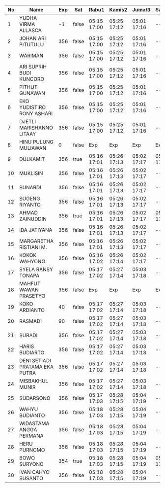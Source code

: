| No | Name | Exp | Sat | Rabu1 | Kamis2 | Jumat3 | Sabtu4 | Senin6 | Selasa7 | Rabu8 | Kamis9 | Jumat10 | Sabtu11 | Senin13 | Selasa14 | Rabu15 | Kamis16 | Jumat17 | Sabtu18 | Senin20 | Selasa21 | Rabu22 | Kamis23 | Jumat24 | Sabtu25 | Senin27 | Selasa28 | Rabu29 | Kamis30 |
|-----|-----|-----|-----|-----|-----|-----|-----|-----|-----|-----|-----|-----|-----|-----|-----|-----|-----|-----|-----|-----|-----|-----|-----|-----|-----|-----|-----|-----|-----|
| 1 | YUDHA VIRMA ALLASCA | -1 | false | 05:15 17:00 | 05:25 17:12 | 05:01 17:16 | -- | 05:05 17:02 | 05:27 17:25 | 05:21 17:06 | 05:29 17:03 | 05:24 17:15 | -- | 05:13 17:28 | 05:09 17:11 | 05:06 17:07 | 05:05 17:29 | 05:20 17:22 | -- | 05:01 17:10 | 05:00 17:02 | 05:29 17:13 | 05:02 17:09 | 05:29 17:29 | -- | 05:08 17:12 | 05:22 17:19 | 05:06 17:29 | 05:07 17:00 |
| 2 | JOHAN ARI PITUTULU | 356 | false | 05:15 17:00 | 05:25 17:12 | 05:01 17:16 | -- | 05:05 17:02 | 05:27 17:25 | 05:21 17:06 | 05:29 17:03 | 05:24 17:15 | -- | 05:13 17:28 | 05:09 17:11 | 05:06 17:07 | 05:05 17:29 | 05:20 17:22 | -- | 05:01 17:10 | 05:00 17:02 | 05:29 17:13 | 05:02 17:09 | 05:29 17:29 | -- | 05:08 17:12 | 05:22 17:19 | 05:06 17:29 | 05:07 17:00 |
| 3 | WARIMAN | 356 | false | 05:15 17:00 | 05:25 17:12 | 05:01 17:16 | -- | 05:05 17:02 | 05:27 17:25 | 05:21 17:06 | 05:29 17:03 | 05:24 17:15 | -- | 05:13 17:28 | 05:09 17:11 | 05:06 17:07 | 05:05 17:29 | 05:20 17:22 | -- | 05:01 17:10 | 05:00 17:02 | 05:29 17:13 | 05:02 17:09 | 05:29 17:29 | -- | 05:08 17:12 | 05:22 17:19 | 05:06 17:29 | 05:07 17:00 |
| 4 | ARI SUPRIH BUDI KUNCORO | 356 | false | 05:15 17:00 | 05:25 17:12 | 05:01 17:16 | -- | 05:05 17:02 | 05:27 17:25 | 05:21 17:06 | 05:29 17:03 | 05:24 17:15 | -- | 05:13 17:28 | 05:09 17:11 | 05:06 17:07 | 05:05 17:29 | 05:20 17:22 | -- | 05:01 17:10 | 05:00 17:02 | 05:29 17:13 | 05:02 17:09 | 05:29 17:29 | -- | 05:08 17:12 | 05:22 17:19 | 05:06 17:29 | 05:07 17:00 |
| 5 | PITHUT GUNAWAN | 356 | false | 05:15 17:00 | 05:25 17:12 | 05:01 17:16 | -- | 05:05 17:02 | 05:27 17:25 | 05:21 17:06 | 05:29 17:03 | 05:24 17:15 | -- | 05:13 17:28 | 05:09 17:11 | 05:06 17:07 | 05:05 17:29 | 05:20 17:22 | -- | 05:01 17:10 | 05:00 17:02 | 05:29 17:13 | 05:02 17:09 | 05:29 17:29 | -- | 05:08 17:13 | 05:22 17:19 | 05:06 17:29 | 05:07 17:00 |
| 6 | EKO YUDISTIRO RONY ASHARI | 356 | false | 05:15 17:00 | 05:25 17:12 | 05:01 17:16 | -- | 05:05 17:02 | 05:27 17:25 | 05:21 17:06 | 05:29 17:03 | 05:24 17:15 | -- | 05:13 17:28 | 05:09 17:11 | 05:06 17:07 | 05:05 17:29 | 05:20 17:22 | -- | 05:01 17:10 | 05:00 17:02 | 05:29 17:13 | 05:02 17:09 | 05:29 17:29 | -- | 05:08 17:13 | 05:22 17:19 | 05:06 17:29 | 05:07 17:00 |
| 7 | DJETLI MARISHANNO LITAAY | 356 | false | 05:15 17:00 | 05:25 17:12 | 05:01 17:16 | -- | 05:05 17:02 | 05:27 17:25 | 05:21 17:06 | 05:29 17:03 | 05:24 17:15 | -- | 05:13 17:28 | 05:09 17:12 | 05:06 17:07 | 05:05 17:29 | 05:20 17:22 | -- | 05:01 17:10 | 05:00 17:02 | 05:30 17:13 | 05:02 17:09 | 05:29 17:29 | -- | 05:08 17:13 | 05:22 17:19 | 05:06 17:29 | 05:07 17:00 |
| 8 | HINU PULUNG MULIAWAN | 0 | false | Exp | Exp | Exp | Exp | Exp | Exp | Exp | Exp | Exp | Exp | Exp | Exp | Exp | Exp | Exp | Exp | Exp | Exp | Exp | Exp | Exp | Exp | Exp | Exp | Exp | Exp |
| 9 | DULKAMIT | 356 | true | 05:16 17:01 | 05:26 17:13 | 05:02 17:17 | 05:15 17:17 | 05:06 17:03 | 05:28 17:26 | 05:22 17:07 | 05:30 17:04 | 05:25 17:16 | 05:07 17:27 | 05:14 17:29 | 05:10 17:12 | 05:07 17:08 | 05:06 17:30 | 05:21 17:23 | 05:14 17:26 | 05:02 17:11 | 05:01 17:03 | 05:30 17:14 | 05:03 17:10 | 05:30 17:30 | 05:05 17:13 | 05:09 17:13 | 05:23 17:20 | 05:07 17:30 | 05:08 17:01 |
| 10 | MUKLISIN | 356 | false | 05:16 17:01 | 05:26 17:13 | 05:02 17:17 | -- | 05:06 17:03 | 05:28 17:26 | 05:22 17:07 | 05:30 17:04 | 05:25 17:16 | -- | 05:14 17:29 | 05:10 17:12 | 05:07 17:08 | 05:06 17:30 | 05:21 17:23 | -- | 05:02 17:11 | 05:01 17:03 | 05:30 17:14 | 05:03 17:10 | 05:30 17:30 | -- | 05:09 17:13 | 05:23 17:20 | 05:07 17:30 | 05:08 17:01 |
| 11 | SUNARDI | 356 | false | 05:16 17:01 | 05:26 17:13 | 05:02 17:17 | -- | 05:06 17:03 | 05:28 17:26 | 05:22 17:07 | 05:30 17:04 | 05:25 17:16 | -- | 05:14 17:29 | 05:10 17:12 | 05:07 17:08 | 05:06 17:30 | 05:21 17:23 | -- | 05:02 17:11 | 05:01 17:03 | 05:30 17:14 | 05:03 17:10 | 05:30 17:30 | -- | 05:09 17:14 | 05:23 17:20 | 05:07 17:30 | 05:08 17:01 |
| 12 | SUGENG RIYANTO | 356 | false | 05:16 17:01 | 05:26 17:13 | 05:02 17:17 | -- | 05:06 17:03 | 05:28 17:26 | 05:22 17:07 | 05:30 17:04 | 05:25 17:16 | -- | 05:14 17:29 | 05:10 17:12 | 05:07 17:08 | 05:06 17:30 | 05:21 17:23 | -- | 05:02 17:11 | 05:01 17:03 | 05:30 17:14 | 05:03 17:10 | 05:30 17:30 | -- | 05:09 17:14 | 05:23 17:20 | 05:07 17:30 | 05:08 17:01 |
| 13 | AHMAD ZAINUDDIN | 356 | true | 05:16 17:01 | 05:26 17:13 | 05:02 17:17 | 05:15 17:17 | 05:06 17:03 | 05:28 17:26 | 05:22 17:07 | 05:30 17:04 | 05:25 17:16 | 05:07 17:27 | 05:14 17:29 | 05:10 17:12 | 05:07 17:08 | 05:06 17:30 | 05:21 17:23 | 05:14 17:26 | 05:02 17:11 | 05:01 17:03 | 05:30 17:14 | 05:03 17:10 | 05:30 17:30 | 05:05 17:13 | 05:09 17:14 | 05:23 17:20 | 05:07 17:30 | 05:08 17:01 |
| 14 | IDA JATIYANA | 356 | false | 05:16 17:01 | 05:26 17:13 | 05:02 17:17 | -- | 05:06 17:03 | 05:28 17:26 | 05:22 17:07 | 05:30 17:04 | 05:25 17:16 | -- | 05:14 17:29 | 05:10 17:12 | 05:07 17:08 | 05:06 17:30 | 05:21 17:23 | -- | 05:02 17:11 | 05:01 17:03 | 05:30 17:14 | 05:03 17:10 | 05:30 17:30 | -- | 05:09 17:15 | 05:23 17:20 | 05:07 17:30 | 05:08 17:01 |
| 15 | MARGARETHA RISTIANI M. | 356 | false | 05:16 17:01 | 05:26 17:13 | 05:02 17:17 | -- | 05:06 17:03 | 05:28 17:26 | 05:22 17:07 | 05:30 17:04 | 05:25 17:16 | -- | 05:14 17:29 | 05:10 17:12 | 05:07 17:08 | 05:06 17:30 | 05:21 17:23 | -- | 05:02 17:11 | 05:01 17:03 | 05:30 17:14 | 05:03 17:10 | 05:30 17:30 | -- | 05:09 17:15 | 05:23 17:20 | 05:07 17:30 | 05:08 17:01 |
| 16 | KOKOK WAHYONO | 356 | false | 05:16 17:02 | 05:26 17:14 | 05:02 17:17 | -- | 05:06 17:03 | 05:28 17:26 | 05:22 17:07 | 05:30 17:05 | 05:25 17:16 | -- | 05:14 17:30 | 05:11 17:13 | 05:07 17:08 | 05:06 17:30 | 05:21 17:23 | -- | 05:02 17:11 | 05:01 17:03 | 05:31 17:14 | 05:03 17:10 | 05:30 17:30 | -- | 05:09 17:15 | 05:23 17:20 | 05:07 17:31 | 05:08 17:01 |
| 17 | SYELA RANSY TONAPA | 356 | false | 05:17 17:02 | 05:27 17:14 | 05:03 17:18 | -- | 05:07 17:04 | 05:29 17:27 | 05:23 17:08 | 05:31 17:05 | 05:26 17:17 | -- | 05:15 17:30 | 05:11 17:13 | 05:08 17:09 | 05:07 17:31 | 05:22 17:24 | -- | 05:03 17:12 | 05:02 17:04 | 05:31 17:15 | 05:04 17:11 | 05:31 17:31 | -- | 05:10 17:15 | 05:24 17:21 | 05:08 17:31 | 05:09 17:02 |
| 18 | MAHFUT WAWAN PRASETYO | 356 | false | Exp | Exp | Exp | Exp | Exp | Exp | Exp | Exp | Exp | Exp | Exp | Exp | 04:30 16:48 | 05:07 17:31 | 05:22 17:24 | -- | 05:03 17:12 | 05:02 17:04 | 05:31 17:15 | 05:04 17:11 | 05:31 17:31 | -- | 05:10 17:15 | 05:24 17:21 | 05:08 17:31 | 05:09 17:02 |
| 19 | KOKO ARDIANTO | 40 | false | 05:17 17:02 | 05:27 17:14 | 05:03 17:18 | -- | 05:07 17:04 | 05:29 17:27 | 05:23 17:08 | 05:31 17:05 | 05:26 17:17 | -- | 05:15 17:30 | 05:11 17:13 | 05:08 17:09 | 05:07 17:31 | 05:22 17:24 | -- | 05:03 17:12 | 05:02 17:04 | 05:31 17:15 | 05:04 17:11 | 05:31 17:31 | -- | 05:10 17:15 | 05:24 17:21 | 05:08 17:31 | 05:09 17:02 |
| 20 | RASMADI | 90 | false | 05:17 17:02 | 05:27 17:14 | 05:03 17:18 | -- | 05:07 17:04 | 05:29 17:27 | 05:23 17:08 | 05:31 17:05 | 05:26 17:17 | -- | 05:15 17:30 | 05:11 17:13 | 05:08 17:09 | 05:07 17:31 | 05:22 17:24 | -- | 05:03 17:12 | 05:02 17:04 | 05:31 17:15 | 05:04 17:11 | 05:31 17:31 | -- | 05:10 17:16 | 05:24 17:21 | 05:08 17:31 | 05:09 17:02 |
| 21 | SURADI | 356 | false | 05:17 17:02 | 05:27 17:14 | 05:03 17:18 | -- | 05:07 17:04 | 05:29 17:27 | 05:23 17:08 | 05:31 17:05 | 05:26 17:17 | -- | 05:15 17:30 | 05:11 17:13 | 05:08 17:09 | 05:07 17:31 | 05:22 17:24 | -- | 05:03 17:12 | 05:02 17:04 | 05:31 17:15 | 05:04 17:11 | 05:31 17:31 | -- | 05:10 17:16 | 05:24 17:21 | 05:08 17:31 | 05:09 17:02 |
| 22 | HARIS BUDIARTO | 356 | false | 05:17 17:02 | 05:27 17:14 | 05:03 17:18 | -- | 05:07 17:04 | 05:29 17:27 | 05:23 17:08 | 05:31 17:05 | 05:26 17:17 | -- | 05:15 17:30 | 05:11 17:13 | 05:08 17:09 | 05:07 17:31 | 05:22 17:24 | -- | 05:03 17:12 | 05:02 17:04 | 05:31 17:15 | 05:04 17:11 | 05:31 17:31 | -- | 05:10 17:16 | 05:24 17:21 | 05:08 17:31 | 05:09 17:02 |
| 23 | DENI SETIADI PRATAMA EKA PUTRA | 356 | false | 05:17 17:02 | 05:27 17:14 | 05:03 17:18 | -- | 05:07 17:04 | 05:29 17:27 | 05:23 17:08 | 05:31 17:05 | 05:26 17:17 | -- | 05:15 17:30 | 05:11 17:13 | 05:08 17:09 | 05:07 17:31 | 05:22 17:24 | -- | 05:03 17:12 | 05:02 17:04 | 05:31 17:15 | 05:04 17:11 | 05:31 17:31 | -- | 05:10 17:16 | 05:24 17:21 | 05:08 17:31 | 05:09 17:02 |
| 24 | MISBAKHUL MUNIR | 356 | false | 05:17 17:02 | 05:27 17:14 | 05:03 17:18 | -- | 05:07 17:04 | 05:29 17:27 | 05:23 17:08 | 05:31 17:05 | 05:26 17:18 | -- | 05:15 17:30 | 05:11 17:13 | 05:08 17:10 | 05:08 17:32 | 05:23 17:25 | -- | 05:04 17:13 | 05:03 17:05 | 05:32 17:16 | 05:05 17:12 | 05:32 17:32 | -- | 05:11 17:16 | 05:25 17:22 | 05:09 17:32 | 05:10 17:03 |
| 25 | SUDARSONO | 356 | false | 05:17 17:03 | 05:28 17:15 | 05:04 17:19 | -- | 05:08 17:05 | 05:30 17:28 | 05:24 17:09 | 05:32 17:06 | 05:27 17:18 | -- | 05:16 17:31 | 05:12 17:14 | 05:09 17:10 | 05:08 17:32 | 05:23 17:25 | -- | 05:04 17:13 | 05:03 17:05 | 05:32 17:16 | 05:05 17:12 | 05:32 17:32 | -- | 05:11 17:17 | 05:25 17:22 | 05:09 17:32 | 05:10 17:03 |
| 26 | WAHYU BUDIANTO | 356 | false | 05:18 17:03 | 05:28 17:15 | 05:04 17:19 | -- | 05:08 17:05 | 05:30 17:28 | 05:24 17:09 | 05:32 17:06 | 05:27 17:18 | -- | 05:16 17:31 | 05:12 17:14 | 05:09 17:10 | 05:08 17:32 | 05:23 17:25 | -- | 05:04 17:13 | 05:03 17:05 | 05:32 17:16 | 05:05 17:12 | 05:32 17:32 | -- | 05:11 17:17 | 05:25 17:22 | 05:09 17:32 | 05:10 17:03 |
| 27 | WIDASTAMA ANGGA PERMANA | 356 | false | 05:18 17:03 | 05:28 17:15 | 05:04 17:19 | -- | 05:08 17:05 | 05:30 17:28 | 05:24 17:09 | 05:32 17:06 | 05:27 17:18 | -- | 05:16 17:31 | 05:12 17:14 | 05:09 17:10 | 05:08 17:32 | 05:23 17:25 | -- | 05:04 17:13 | 05:03 17:05 | 05:32 17:16 | 05:05 17:12 | 05:32 17:32 | -- | 05:11 17:17 | 05:25 17:22 | 05:09 17:32 | 05:10 17:03 |
| 28 | HERU PURNOMO | 356 | false | 05:18 17:03 | 05:28 17:15 | 05:04 17:19 | -- | 05:08 17:05 | 05:30 17:28 | 05:24 17:09 | 05:32 17:06 | 05:27 17:18 | -- | 05:16 17:31 | 05:12 17:14 | 05:09 17:10 | 05:08 17:32 | 05:23 17:25 | -- | 05:04 17:13 | 05:03 17:05 | 05:32 17:16 | 05:05 17:12 | 05:32 17:32 | -- | 05:11 17:17 | 05:25 17:22 | 05:09 17:32 | 05:10 17:03 |
| 29 | BOWO SURYONO | 354 | true | 05:18 17:03 | 05:28 17:15 | 05:04 17:19 | 05:15 17:17 | 05:08 17:05 | 05:30 17:28 | 05:24 17:09 | 05:32 17:06 | 05:27 17:18 | 05:07 17:27 | 05:16 17:31 | 05:12 17:14 | 05:09 17:10 | 05:08 17:32 | 05:23 17:25 | 05:14 17:26 | 05:04 17:13 | 05:03 17:05 | 05:32 17:16 | 05:05 17:12 | 05:32 17:32 | 05:05 17:13 | 05:11 17:18 | 05:25 17:22 | 05:09 17:32 | 05:10 17:03 |
| 30 | IVAN CAHYO SUSANTO | 356 | false | 05:18 17:03 | 05:28 17:15 | 05:04 17:19 | -- | 05:08 17:05 | 05:30 17:28 | 05:24 17:09 | 05:32 17:06 | 05:27 17:18 | -- | 05:16 17:31 | 05:12 17:14 | 05:09 17:10 | 05:08 17:32 | 05:23 17:25 | -- | 05:04 17:13 | 05:03 17:05 | 05:32 17:16 | 05:05 17:12 | 05:32 17:32 | -- | 05:11 17:18 | 05:25 17:22 | 05:09 17:32 | 05:10 17:03 |
